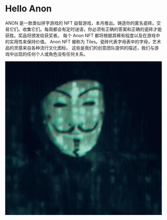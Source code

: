 # Hello Anon

ANON 是一款类似拼字游戏的 NFT 益智游戏，本月推出。铸造你的匿名瓷砖。交易它们。收集它们。每周都会有定时谜语，你必须有正确的答案和正确的瓷砖才能获胜。奖品将颁发给获奖者。
每个 Anon NFT 都将根据其稀有程度以及在游戏中的实用性来保持价值。
Anon NFT 被称为 Tiles。瓷砖代表字母表中的字母，艺术品的灵感来自各种流行文化图标。
这些是我们的创意团队提供的描述，我们与游戏中出现的任何个人或角色没有任何关系。

![nft](01.png)
